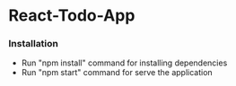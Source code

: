# React-Todo-App

### Installation

* Run "npm install" command for installing dependencies
* Run "npm start" command for serve the application

